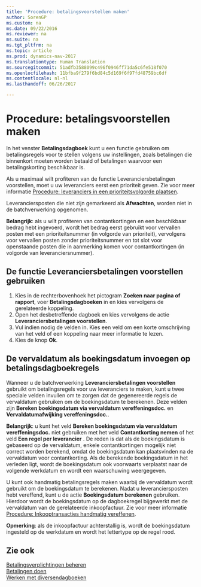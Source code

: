 ```yaml
---
title: 'Procedure: betalingsvoorstellen maken'
author: SorenGP
ms.custom: na
ms.date: 09/22/2016
ms.reviewer: na
ms.suite: na
ms.tgt_pltfrm: na
ms.topic: article
ms.prod: dynamics-nav-2017
ms.translationtype: Human Translation
ms.sourcegitcommit: 51adfb3588099c496f0946ff71da5c6fe518f070
ms.openlocfilehash: 11bfba9f279f6bd84c5d169f6f97fd48759bc6df
ms.contentlocale: nl-nl
ms.lasthandoff: 06/26/2017

---
```


# <a name="how-to-suggest-vendor-payments"></a>Procedure: betalingsvoorstellen maken
In het venster **Betalingsdagboek** kunt u een functie gebruiken om betalingsregels voor te stellen volgens uw instellingen, zoals betalingen die binnenkort moeten worden betaald of betalingen waarvoor een betalingskorting beschikbaar is.

Als u maximaal wilt profiteren van de functie Leveranciersbetalingen voorstellen, moet u uw leveranciers eerst een prioriteit geven. Zie voor meer informatie [Procedure: leveranciers in een prioriteitsvolgorde plaatsen](purchasing-how-prioritize-vendors.md).

Leveranciersposten die niet zijn gemarkeerd als **Afwachten**, worden niet in de batchverwerking opgenomen.  

**Belangrijk**: als u wilt profiteren van contantkortingen en een beschikbaar bedrag hebt ingevoerd, wordt het bedrag eerst gebruikt voor vervallen posten met een prioriteitsnummer (in volgorde van prioriteit), vervolgens voor vervallen posten zonder prioriteitsnummer en tot slot voor openstaande posten die in aanmerking komen voor contantkortingen (in volgorde van leveranciersnummer).

## <a name="to-use-the-suggest-vendor-payments-function"></a>De functie Leveranciersbetalingen voorstellen gebruiken
1. Kies in de rechterbovenhoek het pictogram **Zoeken naar pagina of rapport**, voer **Betalingsdagboeken** in en kies vervolgens de gerelateerde koppeling.
2. Open het desbetreffende dagboek en kies vervolgens de actie **Leveranciersbetalingen voorstellen**.
3. Vul indien nodig de velden in. Kies een veld om een korte omschrijving van het veld of een koppeling naar meer informatie te lezen.
4. Kies de knop **Ok**.

## <a name="to-insert-the-due-date-as-posting-date-on-payment-journal-lines"></a>De vervaldatum als boekingsdatum invoegen op betalingsdagboekregels
Wanneer u de batchverwerking **Leveranciersbetalingen voorstellen** gebruikt om betalingsregels voor uw leveranciers te maken, kunt u twee speciale velden invullen om te zorgen dat de gegenereerde regels de vervaldatum gebruiken om de boekingsdatum te berekenen. Deze velden zijn **Bereken boekingsdatum via vervaldatum vereffeningsdoc.** en **Vervaldatumafwijking vereffeningsdoc.**.

**Belangrijk**: u kunt het veld **Bereken boekingsdatum via vervaldatum vereffeningsdoc.** niet gebruiken met het veld **Contantkorting nemen** of het veld **Een regel per leverancier** . De reden is dat als de boekingsdatum is gebaseerd op de vervaldatum, enkele contantkortingen mogelijk niet correct worden berekend, omdat de boekingsdatum kan plaatsvinden na de vervaldatum voor contantkorting.
Als de berekende boekingsdatum in het verleden ligt, wordt de boekingsdatum ook voorwaarts verplaatst naar de volgende werkdatum en wordt een waarschuwing weergegeven.

U kunt ook handmatig betalingsregels maken waarbij de vervaldatum wordt gebruikt om de boekingsdatum te berekenen. Nadat u leveranciersposten hebt vereffend, kunt u de actie **Boekingsdatum berekenen** gebruiken. Hierdoor wordt de boekingsdatum op de dagboekregel bijgewerkt met de vervaldatum van de gerelateerde inkoopfactuur. Zie voor meer informatie [Procedure: Inkooptransacties handmatig vereffenen](payables-how-apply-purchase-transactions-manually.md).  

**Opmerking**: als de inkoopfactuur achterstallig is, wordt de boekingsdatum ingesteld op de werkdatum en wordt het lettertype op de regel rood.

## <a name="see-also"></a>Zie ook
[Betalingsverplichtingen beheren](payables-manage-payables.md)  
[Betalingen doen](payables-make-payments.md)  
[Werken met diversendagboeken](ui-work-general-journals.md)

